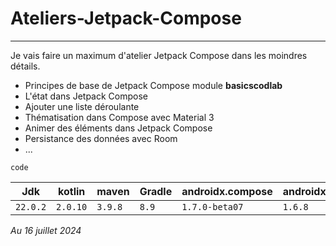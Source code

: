 # Ateliers-Jetpack-Compose
---
Je vais faire un maximum d'atelier Jetpack Compose dans les moindres détails.

- Principes de base de Jetpack Compose module **basicscodlab**
- L'état dans Jetpack Compose
- Ajouter une liste déroulante
- Thématisation dans Compose avec Material 3
- Animer des éléments dans Jetpack Compose
- Persistance des données avec Room
- ...

`code`


 Jdk      | kotlin   | maven   | Gradle | androidx.compose | androidx.compose(stable) |
----------|----------|---------|--------|------------------|---------------------|
 `22.0.2` | `2.0.10` | `3.9.8` | `8.9`  | `1.7.0-beta07`   | `1.6.8`                  |

 *Au 16 juillet 2024*

  
